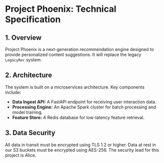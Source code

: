# Project Phoenix: Technical Specification

## 1. Overview
Project Phoenix is a next-generation recommendation engine designed to provide personalized content suggestions. It will replace the legacy `LegacyRec` system.

## 2. Architecture
The system is built on a microservices architecture. Key components include:
- **Data Ingest API:** A FastAPI endpoint for receiving user interaction data.
- **Processing Engine:** An Apache Spark cluster for batch processing and model training.
- **Feature Store:** A Redis database for low-latency feature retrieval.

## 3. Data Security
All data in transit must be encrypted using TLS 1.2 or higher. Data at rest in our S3 buckets must be encrypted using AES-256. The security lead for this project is Alice.